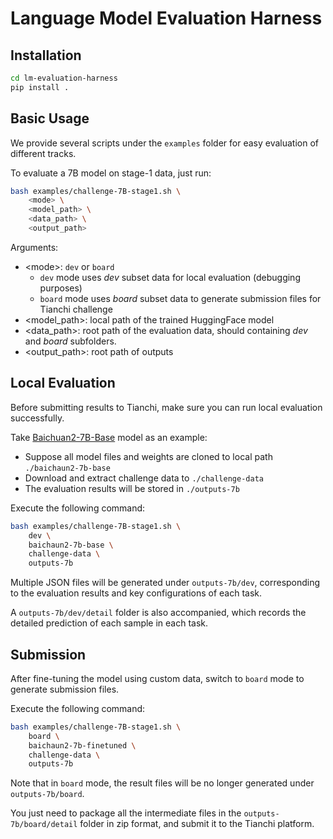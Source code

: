 # Language Model Evaluation Harness


## Installation

```bash
cd lm-evaluation-harness
pip install .
```

## Basic Usage

We provide several scripts under the `examples` folder for easy evaluation of different tracks.

To evaluate a 7B model on stage-1 data, just run:

```bash
bash examples/challenge-7B-stage1.sh \
    <mode> \
    <model_path> \
    <data_path> \
    <output_path>
```

Arguments:
- \<mode>: `dev` or `board`
    - `dev` mode uses *dev* subset data for local evaluation (debugging purposes)
    - `board` mode uses *board* subset data to generate submission files for Tianchi challenge
- <model_path>: local path of the trained HuggingFace model
- <data_path>: root path of the evaluation data, should containing *dev* and *board* subfolders.
- <output_path>: root path of outputs

## Local Evaluation

Before submitting results to Tianchi, make sure you can run local evaluation successfully.

Take [Baichuan2-7B-Base](https://huggingface.co/baichuan-inc/Baichuan2-7B-Base) model as an example:
- Suppose all model files and weights are cloned to local path `./baichaun2-7b-base`
- Download and extract challenge data to `./challenge-data`
- The evaluation results will be stored in `./outputs-7b`

Execute the following command:

```bash
bash examples/challenge-7B-stage1.sh \
    dev \
    baichaun2-7b-base \
    challenge-data \
    outputs-7b
```

Multiple JSON files will be generated under `outputs-7b/dev`, corresponding to the evaluation results and key configurations of each task.

A `outputs-7b/dev/detail` folder is also accompanied, which records the detailed prediction of each sample in each task.

## Submission

After fine-tuning the model using custom data, switch to `board` mode to generate submission files.

Execute the following command:

```bash
bash examples/challenge-7B-stage1.sh \
    board \
    baichaun2-7b-finetuned \
    challenge-data \
    outputs-7b
```

Note that in `board` mode, the result files will be no longer generated under `outputs-7b/board`.

You just need to package all the intermediate files in the `outputs-7b/board/detail` folder in zip format, and submit it to the Tianchi platform.
